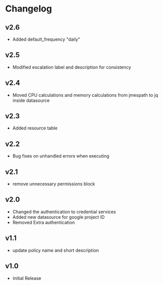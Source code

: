 # Changelog

## v2.6

- Added default_frequency "daily"

## v2.5

- Modified escalation label and description for consistency

## v2.4

- Moved CPU calculations and memory calculations from jmespath to jq inside datasource

## v2.3

- Added resource table

## v2.2

- Bug fixes on unhandled errors when executing

## v2.1

- remove unnecessary permissions block

## v2.0

- Changed the authentication to credential services
- Added new datasource for google project ID
- Removed Extra authentication

## v1.1

- update policy name and short description

## v1.0

- Initial Release
